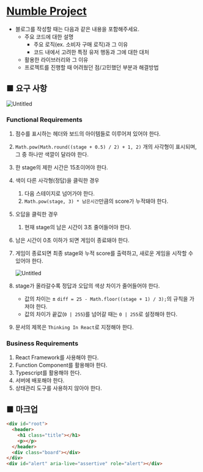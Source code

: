 # [Numble Project](https://www.numble.it/45cee9d3-49ad-4f67-9d2a-14607c2eeba7)

- 블로그를 작성할 때는 다음과 같은 내용을 포함해주세요.
  - 주요 코드에 대한 설명
    - 주요 로직(ex. 소비자 구매 로직)과 그 이유
    - 코드 내에서 고려한 특정 유저 행동과 그에 대한 대처
  - 활용한 라이브러리와 그 이유
  - 프로젝트를 진행할 때 어려웠던 점/고민했던 부분과 해결방법

## ■ 요구 사항

![Untitled](Numble%20Project%202381d24385f64c6985dab3b36af543db/Untitled.png)

### Functional Requirements

1. 점수를 표시하는 헤더와 보드의 아이템들로 이루어져 있어야 한다.
2. `Math.pow(Math.round((stage + 0.5) / 2) + 1, 2)` 개의 사각형이 표시되며, 그 중 하나만 색깔이 달라야 한다.
3. 한 stage의 제한 시간은 15초이어야 한다.
4. 색이 다른 사각형(정답)을 클릭한 경우
   1. 다음 스테이지로 넘어가야 한다.
   2. `Math.pow(stage, 3) * 남은시간`만큼의 score가 누적돼야 한다.
5. 오답을 클릭한 경우
   1. 현재 stage의 남은 시간이 3초 줄어들어야 한다.
6. 남은 시간이 0초 이하가 되면 게임이 종료돼야 한다.
7. 게임이 종료되면 최종 stage와 누적 score를 출력하고, 새로운 게임을 시작할 수 있어야 한다.

   ![Untitled](Numble%20Project%202381d24385f64c6985dab3b36af543db/Untitled%201.png)

8. stage가 올라갈수록 정답과 오답의 색상 차이가 줄어들어야 한다.
   - 값의 차이는 ± `diff = 25 - Math.floor((stage + 1) / 3);`의 규칙을 가져야 한다.
   - 값의 차이가 끝값(`0 | 255`)를 넘어갈 때는 `0 | 255`로 설정해야 한다.
9. 문서의 제목은 `Thinking In React`로 지정해야 한다.

### Business Requirements

1. React Framework를 사용해야 한다.
2. Function Component를 활용해야 한다.
3. Typescript를 활용해야 한다.
4. 서버에 배포해야 한다.
5. 상태관리 도구를 사용하지 않아야 한다.

## ■ 마크업

```html
<div id="root">
  <header>
    <h1 class="title"></h1>
    <p></p>
  </header>
  <div class="board"></div>
</div>
<div id="alert" aria-live="assertive" role="alert"></div>
```
